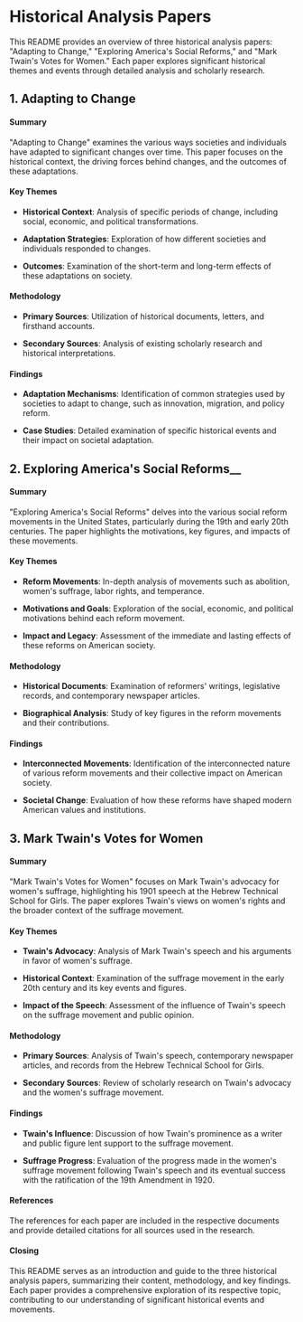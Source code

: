 # Historical Analysis Papers

This README provides an overview of three historical analysis papers: "Adapting to Change," "Exploring America's Social Reforms," and "Mark Twain's Votes for Women." Each paper explores significant historical themes and events through detailed analysis and scholarly research.

## 1. Adapting to Change

#### Summary

"Adapting to Change" examines the various ways societies and individuals have adapted to significant changes over time. This paper focuses on the historical context, the driving forces behind changes, and the outcomes of these adaptations.

#### Key Themes

- **Historical Context**: Analysis of specific periods of change, including social, economic, and political transformations.

- **Adaptation Strategies**: Exploration of how different societies and individuals responded to changes.

- **Outcomes**: Examination of the short-term and long-term effects of these adaptations on society.

#### Methodology

- **Primary Sources**: Utilization of historical documents, letters, and firsthand accounts.

- **Secondary Sources**: Analysis of existing scholarly research and historical interpretations.

#### Findings

- **Adaptation Mechanisms**: Identification of common strategies used by societies to adapt to change, such as innovation, migration, and policy reform.

- **Case Studies**: Detailed examination of specific historical events and their impact on societal adaptation.

## 2. Exploring America's Social Reforms\_\_

#### Summary

"Exploring America's Social Reforms" delves into the various social reform movements in the United States, particularly during the 19th and early 20th centuries. The paper highlights the motivations, key figures, and impacts of these movements.

#### Key Themes

- **Reform Movements**: In-depth analysis of movements such as abolition, women's suffrage, labor rights, and temperance.

- **Motivations and Goals**: Exploration of the social, economic, and political motivations behind each reform movement.

- **Impact and Legacy**: Assessment of the immediate and lasting effects of these reforms on American society.

#### Methodology

- **Historical Documents**: Examination of reformers' writings, legislative records, and contemporary newspaper articles.

- **Biographical Analysis**: Study of key figures in the reform movements and their contributions.

#### Findings

- **Interconnected Movements**: Identification of the interconnected nature of various reform movements and their collective impact on American society.

- **Societal Change**: Evaluation of how these reforms have shaped modern American values and institutions.

## 3. Mark Twain's Votes for Women

#### Summary

"Mark Twain's Votes for Women" focuses on Mark Twain's advocacy for women's suffrage, highlighting his 1901 speech at the Hebrew Technical School for Girls. The paper explores Twain's views on women's rights and the broader context of the suffrage movement.

#### Key Themes

- **Twain's Advocacy**: Analysis of Mark Twain's speech and his arguments in favor of women's suffrage.

- **Historical Context**: Examination of the suffrage movement in the early 20th century and its key events and figures.

- **Impact of the Speech**: Assessment of the influence of Twain's speech on the suffrage movement and public opinion.

#### Methodology

- **Primary Sources**: Analysis of Twain's speech, contemporary newspaper articles, and records from the Hebrew Technical School for Girls.

- **Secondary Sources**: Review of scholarly research on Twain's advocacy and the women's suffrage movement.

#### Findings

- **Twain's Influence**: Discussion of how Twain's prominence as a writer and public figure lent support to the suffrage movement.

- **Suffrage Progress**: Evaluation of the progress made in the women's suffrage movement following Twain's speech and its eventual success with the ratification of the 19th Amendment in 1920.

#### References

The references for each paper are included in the respective documents and provide detailed citations for all sources used in the research.

#### Closing

This README serves as an introduction and guide to the three historical analysis papers, summarizing their content, methodology, and key findings. Each paper provides a comprehensive exploration of its respective topic, contributing to our understanding of significant historical events and movements.
